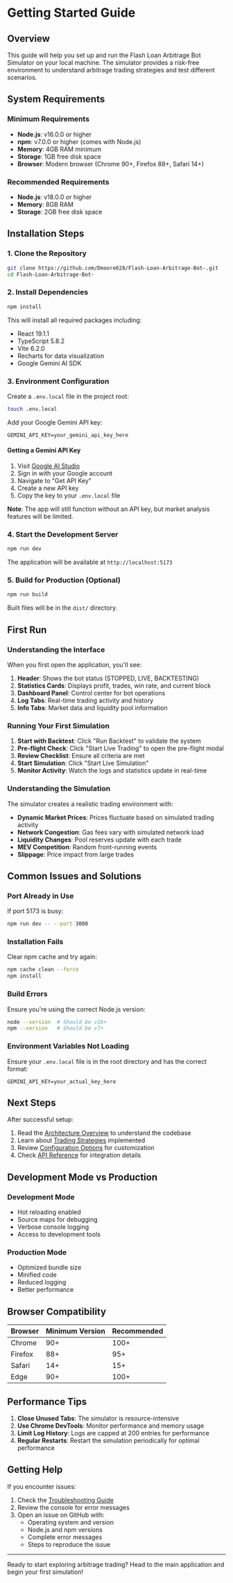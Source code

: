 # Getting Started Guide

## Overview

This guide will help you set up and run the Flash Loan Arbitrage Bot Simulator on your local machine. The simulator provides a risk-free environment to understand arbitrage trading strategies and test different scenarios.

## System Requirements

### Minimum Requirements
- **Node.js**: v16.0.0 or higher
- **npm**: v7.0.0 or higher (comes with Node.js)
- **Memory**: 4GB RAM minimum
- **Storage**: 1GB free disk space
- **Browser**: Modern browser (Chrome 90+, Firefox 88+, Safari 14+)

### Recommended Requirements
- **Node.js**: v18.0.0 or higher
- **Memory**: 8GB RAM
- **Storage**: 2GB free disk space

## Installation Steps

### 1. Clone the Repository

```bash
git clone https://github.com/Dmoore628/Flash-Loan-Arbitrage-Bot-.git
cd Flash-Loan-Arbitrage-Bot-
```

### 2. Install Dependencies

```bash
npm install
```

This will install all required packages including:
- React 19.1.1
- TypeScript 5.8.2
- Vite 6.2.0
- Recharts for data visualization
- Google Gemini AI SDK

### 3. Environment Configuration

Create a `.env.local` file in the project root:

```bash
touch .env.local
```

Add your Google Gemini API key:

```env
GEMINI_API_KEY=your_gemini_api_key_here
```

#### Getting a Gemini API Key

1. Visit [Google AI Studio](https://aistudio.google.com/)
2. Sign in with your Google account
3. Navigate to "Get API Key"
4. Create a new API key
5. Copy the key to your `.env.local` file

**Note**: The app will still function without an API key, but market analysis features will be limited.

### 4. Start the Development Server

```bash
npm run dev
```

The application will be available at `http://localhost:5173`

### 5. Build for Production (Optional)

```bash
npm run build
```

Built files will be in the `dist/` directory.

## First Run

### Understanding the Interface

When you first open the application, you'll see:

1. **Header**: Shows the bot status (STOPPED, LIVE, BACKTESTING)
2. **Statistics Cards**: Displays profit, trades, win rate, and current block
3. **Dashboard Panel**: Control center for bot operations
4. **Log Tabs**: Real-time trading activity and history
5. **Info Tabs**: Market data and liquidity pool information

### Running Your First Simulation

1. **Start with Backtest**: Click "Run Backtest" to validate the system
2. **Pre-flight Check**: Click "Start Live Trading" to open the pre-flight modal
3. **Review Checklist**: Ensure all criteria are met
4. **Start Simulation**: Click "Start Live Simulation"
5. **Monitor Activity**: Watch the logs and statistics update in real-time

### Understanding the Simulation

The simulator creates a realistic trading environment with:

- **Dynamic Market Prices**: Prices fluctuate based on simulated trading activity
- **Network Congestion**: Gas fees vary with simulated network load
- **Liquidity Changes**: Pool reserves update with each trade
- **MEV Competition**: Random front-running events
- **Slippage**: Price impact from large trades

## Common Issues and Solutions

### Port Already in Use
If port 5173 is busy:
```bash
npm run dev -- --port 3000
```

### Installation Fails
Clear npm cache and try again:
```bash
npm cache clean --force
npm install
```

### Build Errors
Ensure you're using the correct Node.js version:
```bash
node --version  # Should be v16+
npm --version   # Should be v7+
```

### Environment Variables Not Loading
Ensure your `.env.local` file is in the root directory and has the correct format:
```env
GEMINI_API_KEY=your_actual_key_here
```

## Next Steps

After successful setup:

1. Read the [Architecture Overview](./architecture.md) to understand the codebase
2. Learn about [Trading Strategies](./trading-strategies.md) implemented
3. Review [Configuration Options](./configuration.md) for customization
4. Check [API Reference](./api-reference.md) for integration details

## Development Mode vs Production

### Development Mode
- Hot reloading enabled
- Source maps for debugging
- Verbose console logging
- Access to development tools

### Production Mode
- Optimized bundle size
- Minified code
- Reduced logging
- Better performance

## Browser Compatibility

| Browser | Minimum Version | Recommended |
|---------|----------------|-------------|
| Chrome  | 90+           | 100+        |
| Firefox | 88+           | 95+         |
| Safari  | 14+           | 15+         |
| Edge    | 90+           | 100+        |

## Performance Tips

1. **Close Unused Tabs**: The simulator is resource-intensive
2. **Use Chrome DevTools**: Monitor performance and memory usage
3. **Limit Log History**: Logs are capped at 200 entries for performance
4. **Regular Restarts**: Restart the simulation periodically for optimal performance

## Getting Help

If you encounter issues:

1. Check the [Troubleshooting Guide](./troubleshooting.md)
2. Review the console for error messages
3. Open an issue on GitHub with:
   - Operating system and version
   - Node.js and npm versions
   - Complete error messages
   - Steps to reproduce the issue

---

Ready to start exploring arbitrage trading? Head to the main application and begin your first simulation!